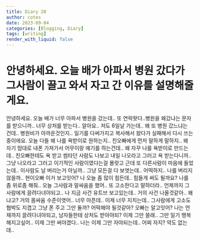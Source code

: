 ```yaml
---
title: Diary 20
author: cotes
date: 2023-09-04
categories: [Blogging, Diary]
tags: [writing]
render_with_liquid: false
---
```


# 안녕하세요. 오늘 배가 아파서 병원 갔다가 그사람이 끌고 와서 자고 간 이유를 설명해줄게요.

안녕하세요. 오늘 배가 너무 아파서 병원을 갔는데.. 또 연락왓다..병원을 왜갔냐는 문자를 받으니까..
너무 상처를 받는다.. 알아요.. 저도 6일날 가는데.. 왜 또 병원 갔느냐는 건데.. 병원비가 아까운것인지..
일기를 다써가지고 복사해서 왔다가 실패해서 다시 쓰는 중이에요. 오늘 다들 왜 나를 욕받이로 원하는지..
친오빠에게 먼저 말하게 말하지.. 왜 자기 맘대로 내폰 가져가서 어무이랑 예기를 하는건데..
왜 자꾸 나를 욕받이로 만드는데.. 친오빠한테도 욕 받고 썸타던 사람도 나보고 내일 나오라고 그러고 욕 받는다니까..
그냥 나오라고 그러고 이기적인 사람이였다는걸 몰랏고 근데 또 다른사람이 마음에 들었는데.. 이사람도 날 버리는거 아닐까..
그냥 모든걸 다 보엿는데.. 어떡하지.. 나를 버리지 않을까.. 현이오빠 이거 보고잇어?
나 오늘 좀 많이 힘든데.. 힘들게 써도 될까요? 나를 좀 위로좀 해줘.. 오늘 그사람과 말싸움을 했어.. 또 고소한다고 말하더라..
언제까지 그사람에게 끌려다녀야되고.. 나 지금 사건 유트브 보고있는데.. 거의 사건 나올것같아.. 왜냐고? 거의 몸싸움 수준이엿어..
너무 아픈데.. 이제 너무 지치는데.. 그사람에게 고소도 협박도 지겹고 그냥 폰 주고 그만 둘까?
어떡해야 될것같아? 오빠는 알고잇어? 나는 언재까지 끌려다녀야되고, 남자들한테 상처도 받아야되?
이제 그만 쓸래.. 그만 일기 행복해지고싶어.. 이제 그만 써야겠다.. 나는 이제 그만 자야되는데.. 어찌 자지? 약도 없는데..
